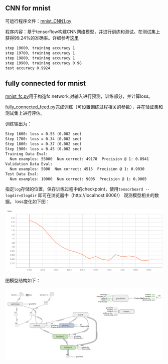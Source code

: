 ## CNN for mnist

可运行程序文件：[mnist_CNN1.py](./mnist_CNN1.py)

程序内容：基于tensorflow构建CNN网络模型，并进行训练和测试。在测试集上获得99.24%的准确率。详细参考[这里](http://wiki.jikexueyuan.com/project/tensorflow-zh/tutorials/mnist_pros.html)

```
step 19600, training accuracy 1
step 19700, training accuracy 1
step 19800, training accuracy 1
step 19900, training accuracy 0.98
test accuracy 0.9924
```

## fully connected for mnist

[mnist_fc.py](./mnist_fc.py)用于构造fc network,对输入进行预测，训练部分，并计算loss。

[fully_connected_feed.py](./fully_connected_feed.py)完成训练（可设置训练过程相关的参数），并在验证集和测试集上进行评估。

训练输出为：

```
Step 1600: loss = 0.53 (0.002 sec)
Step 1700: loss = 0.34 (0.002 sec)
Step 1800: loss = 0.37 (0.002 sec)
Step 1900: loss = 0.45 (0.002 sec)
Training Data Eval:
  Num examples: 55000  Num correct: 49178  Precision @ 1: 0.8941
Validation Data Eval:
  Num examples: 5000  Num correct: 4515  Precision @ 1: 0.9030
Test Data Eval:
  Num examples: 10000  Num correct: 9005  Precision @ 1: 0.9005
```

指定`log`存储的位置，保存训练过程中的checkpoint，使用`tensorboard --logdir=$logdir` 即可在浏览器中（http://localhost:6006/）  观测模型相关的数据。
loss变化如下图：

![loss][loss]

[loss]:imgs/loss.png
图模型结构如下：

![gr][gr]

[gr]:imgs/gragh.png